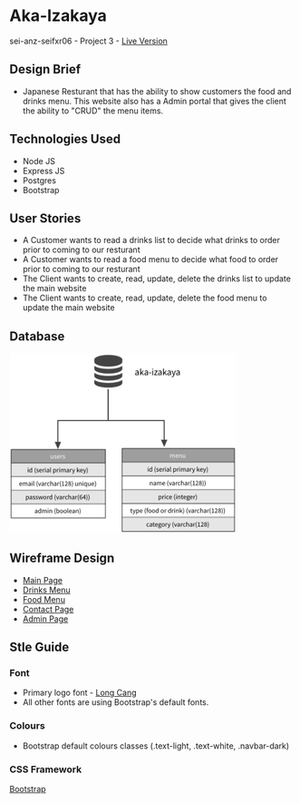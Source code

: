 # Aka-Izakaya

sei-anz-seifxr06 - Project 3 - [Live Version](https://aka-izakaya.herokuapp.com/)

## Design Brief

- Japanese Resturant that has the ability to show customers the food and drinks menu. This website also has a Admin portal that gives the client the ability to "CRUD" the menu items.

## Technologies Used

- Node JS
- Express JS
- Postgres
- Bootstrap

## User Stories

- A Customer wants to read a drinks list to decide what drinks to order prior to coming to our resturant
- A Customer wants to read a food menu to decide what food to order prior to coming to our resturant
- The Client wants to create, read, update, delete the drinks list to update the main website
- The Client wants to create, read, update, delete the food menu to update the main website

## Database

<img src="./client/assets/readme/database.webp" width="400px">

## Wireframe Design

- [Main Page](./client/assets/readme/main-page.webp)
- [Drinks Menu](./client/assets/readme/drinks-menu.webp)
- [Food Menu](./client/assets/readme/food-menu.webp)
- [Contact Page](./client/assets/readme/contact.webp)
- [Admin Page](./client/assets/readme/admin.webp)

## Stle Guide

### Font

- Primary logo font - [Long Cang](https://fonts.google.com/specimen/Long+Cang)
- All other fonts are using Bootstrap's default fonts.

### Colours

- Bootstrap default colours classes (.text-light, .text-white, .navbar-dark)

### CSS Framework

[Bootstrap](https://getbootstrap.com/)
